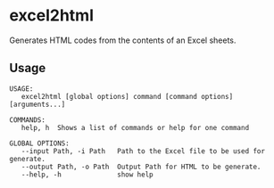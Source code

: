 # excel2html
Generates HTML codes from the contents of an Excel sheets.

## Usage
```
USAGE:
   excel2html [global options] command [command options] [arguments...]

COMMANDS:
   help, h  Shows a list of commands or help for one command

GLOBAL OPTIONS:
   --input Path, -i Path   Path to the Excel file to be used for generate.
   --output Path, -o Path  Output Path for HTML to be generate.
   --help, -h              show help
```
